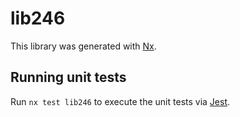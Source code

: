 # lib246

This library was generated with [Nx](https://nx.dev).


## Running unit tests

Run `nx test lib246` to execute the unit tests via [Jest](https://jestjs.io).


